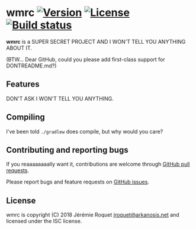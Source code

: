 # wmrc [![Version](https://img.shields.io/badge/version-v0.1.0--dev-orange.svg)](https://semver.org/spec/v2.0.0.html) [![License](https://img.shields.io/badge/license-ISC-blue.svg)](/LICENSE) [![Build status](https://travis-ci.org/Arkanosis/wmrc.svg?branch=master)](https://travis-ci.org/Arkanosis/wmrc)

**wmrc** is a SUPER SECRET PROJECT AND I WON'T TELL YOU ANYTHING ABOUT IT.

(BTW… Dear GitHub, could you please add first-class support for DONTREADME.md?)

## Features

DON'T ASK I WON'T TELL YOU ANYTHING.

## Compiling

I've been told `./gradlew` does compile, but why would you care?

## Contributing and reporting bugs

If you reaaaaaaaally want it, contributions are welcome through [GitHub pull requests](https://github.com/Arkanosis/wmrc/pulls).

Please report bugs and feature requests on [GitHub issues](https://github.com/Arkanosis/wmrc/issues).

## License

wmrc is copyright (C) 2018 Jérémie Roquet <jroquet@arkanosis.net> and
licensed under the ISC license.

